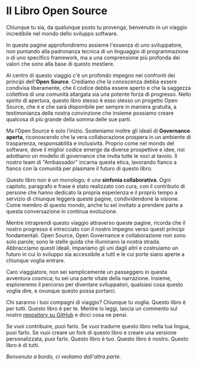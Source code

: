 # Il Libro Open Source

Chiunque tu sia, da qualunque posto tu provenga, benvenuto in un viaggio incredibile nel mondo dello sviluppo software.

In queste pagine approfondiremo assieme l'essenza di uno sviluppatore, non puntando alla padronanza tecnica di un linguaggio di programmazione o di uno specifico framework, ma a una comprensione più profonda dei valori che sono alla base di questo mestiere.

Al centro di questo viaggio c'è un profondo impegno nei confronti dei principi dell'**Open Source**. Crediamo che la conoscenza debba essere condivisa liberamente, che il codice debba essere aperto e che la saggezza collettiva di una comunità allargata sia una potente forza di progresso. Nello spirito di apertura, questo libro stesso è esso stesso un progetto Open Source, che è e che sarà disponibile per sempre in maniera gratuita, a testimonianza della nostra convinzione che insieme possiamo creare qualcosa di più grande della somma delle sue parti.

Ma l’Open Source è solo l’inizio. Sosteniamo inoltre gli ideali di **Governance aperta**, riconoscendo che la vera collaborazione prospera in un ambiente di trasparenza, responsabilità e inclusività. Proprio come nel mondo del software, dove il miglior codice emerge da diverse prospettive e idee, noi adottiamo un modello di governance che invita tutte le voci al tavolo. Il nostro team di "Ambassador" incarna questa etica, lavorando fianco a fianco con la comunità per plasmare il futuro di questo libro.

Questo libro non è un monologo; è una **sinfonia collaborativa**. Ogni capitolo, paragrafo e frase è stato realizzato con cura, con il contributo di persone che hanno dedicato la propria esperienza e il proprio tempo a servizio di chiunque leggerà queste pagine, condividendone la visione. Come membro di questo mondo, anche tu sei invitato a prendere parte a questa conversazione in continua evoluzione.

Mentre intraprendi questo viaggio attraverso queste pagine, ricorda che il nostro progresso è intrecciato con il nostro impegno verso questi principi fondamentali. Open Source, Open Governance e collaborazione non sono solo parole; sono le stelle guida che illuminano la nostra strada. Abbracciamo questi ideali, impariamo gli uni dagli altri e costruiamo un futuro in cui lo sviluppo sia accessibile a tutti e le cui porte siano aperte a chiunque voglia entrare.

Caro viaggiatore, non sei semplicemente un passeggero in questa avventura cosmica; tu sei una parte vitale della narrazione. Insieme, esploreremo il percorso per diventare sviluppatori, qualsiasi cosa questo voglia dire, e ovunque questo possa portarci.

Chi saranno i tuoi compagni di viaggio? Chiunque tu voglia. Questo libro è per tutti. Questo libro è per te. Mentre lo leggi, lascia un commento sul nostro [repository su GitHub](https://github.com/Il-Libro-Open-Source/book) e dicci cosa ne pensi.

Se vuoi contribuire, puoi farlo. Se vuoi tradurre questo libro nella tua lingua, puoi farlo. Se vuoi creare un fork di questo libro e creare una versione personalizzata, puoi farlo. Questo libro è tuo. Questo libro è nostro. Questo libro è di tutti.

_Benvenuto a bordo, ci vediamo dall'altra parte._
